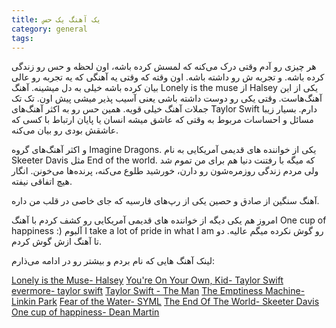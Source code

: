 ```yaml
---
title: یک آهنگ یک حس  
category: general
tags:  
---
```


هر چیزی رو آدم وقتی درک می‌کنه که لمسش کرده باشه، اون لحظه و حس رو زندگی کرده باشه. و تجربه ش رو داشته باشه. اون وقته که وقتی یه آهنگی که یه تجربه رو عالی بیان کرده باشه خیلی به دل میشینه. 
آهنگ Lonely is the muse از Halsey یکی از این آهنگ‌هاست. وقتی یکی رو دوست داشته باشی یعنی آسیب پذیر میشی پیش اون. تک تک جملات آهنگ خیلی قویه.
همین حس رو به اکثر آهنگ‌های Taylor Swift دارم. بسیار زیبا مسائل و احساسات مربوط به وقتی که عاشق میشه انسان یا پایان ارتباط با کسی که عاشقش بودی رو بیان می‌کنه.

و اکثر آهنگ‌های گروه Imagine Dragons.
یکی از خواننده های قدیمی آمریکایی به نام Skeeter Davis مثل End of the world. که میگه با رفتنت دنیا هم برای من تموم شد ولی مردم زندگی روزمره‌شون رو دارن، خورشید طلوع می‌کنه، پرنده‌ها می‌خونن. انگار هیچ اتفاقی نیفته. 

آهنگ سنگین از صادق و حصین یکی از رپ‌های فارسیه که جای خاصی در قلب من داره. 

امروز هم یکی دیگه از خواننده های قدیمی آمریکایی رو کشف کردم با آهنگ One cup of happiness :) 
آلبوم I take a lot of pride in what I am رو گوش نکرده میگم عالیه. دو تا آهنگ ازش گوش کردم.


لینک آهنگ هایی که نام بردم و بیشتر رو در ادامه می‌ذارم:

[Lonely is the Muse- Halsey](https://youtu.be/tqgqz2vPUS4?si=DsSTYc67kpolf0Sr)
[You're On Your Own, Kid- Taylor Swift](https://youtu.be/7Gbg6Z70J7E?si=Qn4dQzPOhUtMTuFx)
[evermore- taylor swift](https://youtu.be/EXLgZZE072g?si=C33stTWwmUo8h4dz)
[Taylor Swift - The Man](https://youtu.be/AqAJLh9wuZ0?si=szBt6t1PQvyX6P0M)
[The Emptiness Machine- Linkin Park](https://youtu.be/SRXH9AbT280?si=-mbg5lsb6-ix1SvA)
[Fear of the Water- SYML](https://youtu.be/-T4THwne8IE?si=-LiBVNATMh2KYsYd)
[The End Of The World- Skeeter Davis](https://youtu.be/DsY_kocbWaM?si=BgHCw0qgqUT2eEx3)
[One cup of happiness- Dean Martin](https://youtu.be/z-my2vYMOVQ?si=mq6i_mznoHQNwlg1)